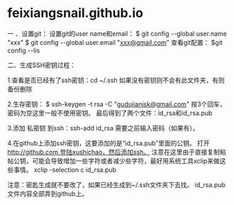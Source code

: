 # feixiangsnail.github.io

一 、设置git：
设置git的user name和email：
$ git config --global user.name "xxx"
$ git config --global user.email "xxx@gmail.com"
查看git配置：
$git config --lis
 
二、生成SSH密钥过程：
 
1.查看是否已经有了ssh密钥：cd ~/.ssh
如果没有密钥则不会有此文件夹，有则备份删除
 
2.生存密钥：
$ ssh-keygen -t rsa -C "gudujianjsk@gmail.com"
按3个回车，密码为空这里一般不使用密钥。
最后得到了两个文件：id_rsa和id_rsa.pub
 
3.添加 私密钥 到ssh：ssh-add id_rsa
需要之前输入密码（如果有）。
 
4.在github上添加ssh密钥，这要添加的是“id_rsa.pub”里面的公钥。
打开 http://github.com,登陆xushichao，然后添加ssh。
注意在这里由于直接复制粘帖公钥，可能会导致增加一些字符或者减少些字符，最好用系统工具xclip来做这些事情。
xclip -selection c  id_rsa.pub
 
注意：密匙生成就不要改了，如果已经生成到~/.ssh文件夹下去找。
id_rsa.pub文件内容全部弄到github上。

